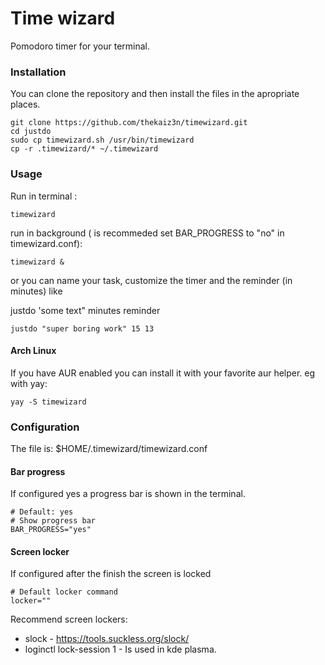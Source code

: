 # Time wizard

Pomodoro timer for your terminal.

### Installation

You can clone the repository and then install the files in the apropriate places.

```
git clone https://github.com/thekaiz3n/timewizard.git
cd justdo
sudo cp timewizard.sh /usr/bin/timewizard
cp -r .timewizard/* ~/.timewizard
```

### Usage

Run in terminal :

```
timewizard
```

run in background ( is recommeded set BAR_PROGRESS to "no" in timewizard.conf):

```
timewizard &
```

or you can name your task, customize the timer and the reminder (in minutes) like

justdo 'some text" minutes reminder

```
justdo "super boring work" 15 13
```

#### Arch Linux

If you have AUR enabled you can install it with your favorite aur helper. eg with yay:
```
yay -S timewizard
```

### Configuration
The file is: $HOME/.timewizard/timewizard.conf
#### Bar progress
If configured yes a progress bar is shown in the terminal.
```
# Default: yes
# Show progress bar
BAR_PROGRESS="yes"
```
#### Screen locker
If configured after the finish the screen is locked
```
# Default locker command
locker=""
```
Recommend screen lockers:
- slock - https://tools.suckless.org/slock/
- loginctl lock-session 1 - Is used in kde plasma.

